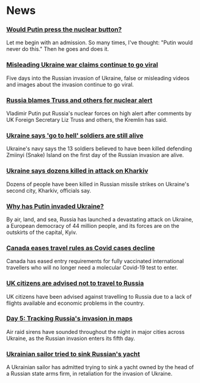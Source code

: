 # News
### [Would Putin press the nuclear button?](https://www.bbc.com/news/world-europe-60551140)
Let me begin with an admission. So many times, I've thought: "Putin would never do this." Then he goes and does it.
### [Misleading Ukraine war claims continue to go viral](https://www.bbc.com/news/60554910)
Five days into the Russian invasion of Ukraine, false or misleading videos and images about the invasion continue to go viral.
### [Russia blames Truss and others for nuclear alert](https://www.bbc.com/news/uk-60558048)
Vladimir Putin put Russia's nuclear forces on high alert after comments by UK Foreign Secretary Liz Truss and others, the Kremlin has said.
### [Ukraine says 'go to hell' soldiers are still alive](https://www.bbc.com/news/world-europe-60554959)
Ukraine's navy says the 13 soldiers believed to have been killed defending Zmiinyi (Snake) Island on the first day of the Russian invasion are alive. 
### [Ukraine says dozens killed in attack on Kharkiv](https://www.bbc.com/news/world-europe-60560465)
Dozens of people have been killed in Russian missile strikes on Ukraine's second city, Kharkiv, officials say.
### [Why has Putin invaded Ukraine?](https://www.bbc.com/news/world-europe-56720589)
By air, land, and sea, Russia has launched a devastating attack on Ukraine, a European democracy of 44 million people, and its forces are on the outskirts of the capital, Kyiv. 
### [Canada eases travel rules as Covid cases decline](https://www.bbc.com/news/world-us-canada-60559409)
Canada has eased entry requirements for fully vaccinated international travellers who will no longer need a molecular Covid-19 test to enter. 
### [UK citizens are advised not to travel to Russia](https://www.bbc.com/news/business-60559513)
UK citizens have been advised against travelling to Russia due to a lack of flights available and economic problems in the country.
### [Day 5: Tracking Russia's invasion in maps](https://www.bbc.com/news/world-europe-60506682)
Air raid sirens have sounded throughout the night in major cities across Ukraine, as the Russian invasion enters its fifth day.
### [Ukrainian sailor tried to sink Russian's yacht](https://www.bbc.com/news/world-europe-60553124)
A Ukrainian sailor has admitted trying to sink a yacht owned by the head of a Russian state arms firm, in retaliation for the invasion of Ukraine.
